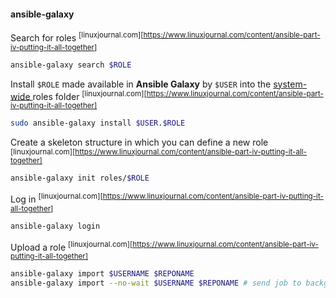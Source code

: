 #### ansible-galaxy

Search for roles <sup>[linuxjournal.com][https://www.linuxjournal.com/content/ansible-part-iv-putting-it-all-together]</sup>
```sh
ansible-galaxy search $ROLE
```
Install `$ROLE` made  available in **Ansible Galaxy** by `$USER` into the [ system-wide ](#configuration) roles folder <sup>[linuxjournal.com][https://www.linuxjournal.com/content/ansible-part-iv-putting-it-all-together]</sup>
```sh
sudo ansible-galaxy install $USER.$ROLE
```
Create a skeleton structure in which you can define a new role <sup>[linuxjournal.com][https://www.linuxjournal.com/content/ansible-part-iv-putting-it-all-together]</sup>
```sh
ansible-galaxy init roles/$ROLE
```
Log in <sup>[linuxjournal.com][https://www.linuxjournal.com/content/ansible-part-iv-putting-it-all-together]</sup>
```sh
ansible-galaxy login
```
Upload a role <sup>[linuxjournal.com][https://www.linuxjournal.com/content/ansible-part-iv-putting-it-all-together]</sup>
```sh
ansible-galaxy import $USERNAME $REPONAME
ansible-galaxy import --no-wait $USERNAME $REPONAME # send job to background
```
